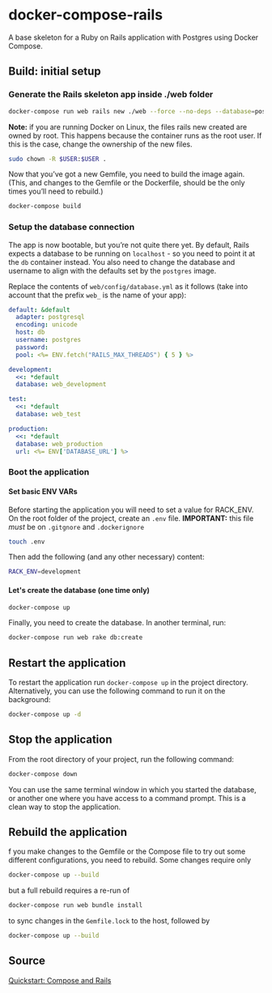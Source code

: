 # docker-compose-rails
A base skeleton for a Ruby on Rails application with Postgres using Docker Compose.

## Build: initial setup

### Generate the Rails skeleton app inside ./web folder
```bash
docker-compose run web rails new ./web --force --no-deps --database=postgresql
```
**Note:** if you are running Docker on Linux, the files rails new created are owned by root. This happens because the container runs as the root user. If this is the case, change the ownership of the new files.
```bash
sudo chown -R $USER:$USER .
```
Now that you’ve got a new Gemfile, you need to build the image again. (This, and changes to the Gemfile or the Dockerfile, should be the only times you’ll need to rebuild.)
```bash
docker-compose build
```
### Setup the database connection
The app is now bootable, but you’re not quite there yet. By default, Rails expects a database to be running on `localhost` - so you need to point it at the `db` container instead. You also need to change the database and username to align with the defaults set by the `postgres` image.

Replace the contents of `web/config/database.yml` as it follows (take into account that the prefix `web_` is the name of your app):
```yml
default: &default
  adapter: postgresql
  encoding: unicode
  host: db
  username: postgres
  password:
  pool: <%= ENV.fetch("RAILS_MAX_THREADS") { 5 } %>

development:
  <<: *default
  database: web_development

test:
  <<: *default
  database: web_test

production:
  <<: *default
  database: web_production
  url: <%= ENV['DATABASE_URL'] %>
```

### Boot the application
#### Set basic ENV VARs
Before starting the application you will need to set a value for RACK_ENV. On the root folder of the project, create an `.env` file. **IMPORTANT:** this file *must* be on `.gitgnore` and `.dockerignore`
```bash
touch .env
```
Then add the following (and any other necessary) content:
```bash
RACK_ENV=development
```

#### Let's create the database (one time only)
```bash
docker-compose up
```
Finally, you need to create the database. In another terminal, run:
```bash
docker-compose run web rake db:create
```

## Restart the application
To restart the application run `docker-compose up` in the project directory. Alternatively, you can use the following command to run it on the background:
```bash
docker-compose up -d
```

## Stop the application
From the root directory of your project, run the following command:
```bash
docker-compose down
```
You can use the same terminal window in which you started the database, or another one where you have access to a command prompt. This is a clean way to stop the application.

## Rebuild the application
f you make changes to the Gemfile or the Compose file to try out some different configurations, you need to rebuild. Some changes require only
```bash
docker-compose up --build
```
but a full rebuild requires a re-run of
```bash
docker-compose run web bundle install
```
to sync changes in the `Gemfile.lock` to the host, followed by
```bash
docker-compose up --build
```

## Source
[Quickstart: Compose and Rails](https://docs.docker.com/compose/rails)
